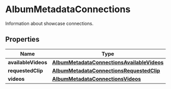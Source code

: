 

# AlbumMetadataConnections

Information about showcase connections.

## Properties

| Name | Type | Description | Notes |
|------------ | ------------- | ------------- | -------------|
|**availableVideos** | [**AlbumMetadataConnectionsAvailableVideos**](AlbumMetadataConnectionsAvailableVideos.md) |  |  |
|**requestedClip** | [**AlbumMetadataConnectionsRequestedClip**](AlbumMetadataConnectionsRequestedClip.md) |  |  |
|**videos** | [**AlbumMetadataConnectionsVideos**](AlbumMetadataConnectionsVideos.md) |  |  |



